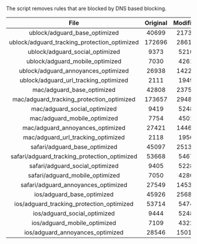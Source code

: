 The script removes rules that are blocked by DNS based blocking.


| File | Original | Modified |
|:----:|:-----:|:-----:|
| ublock/adguard_base_optimized | 40699 | 21739 |
| ublock/adguard_tracking_protection_optimized | 172696 | 28615 |
| ublock/adguard_social_optimized | 9373 | 5210 |
| ublock/adguard_mobile_optimized | 7030 | 4261 |
| ublock/adguard_annoyances_optimized | 26938 | 14225 |
| ublock/adguard_url_tracking_optimized | 2111 | 1949 |
| mac/adguard_base_optimized | 42808 | 23754 |
| mac/adguard_tracking_protection_optimized | 173657 | 29483 |
| mac/adguard_social_optimized | 9419 | 5248 |
| mac/adguard_mobile_optimized | 7754 | 4501 |
| mac/adguard_annoyances_optimized | 27421 | 14461 |
| mac/adguard_url_tracking_optimized | 2118 | 1956 |
| safari/adguard_base_optimized | 45097 | 25134 |
| safari/adguard_tracking_protection_optimized | 53668 | 5467 |
| safari/adguard_social_optimized | 9405 | 5228 |
| safari/adguard_mobile_optimized | 7050 | 4280 |
| safari/adguard_annoyances_optimized | 27549 | 14535 |
| ios/adguard_base_optimized | 45926 | 25686 |
| ios/adguard_tracking_protection_optimized | 53714 | 5474 |
| ios/adguard_social_optimized | 9444 | 5248 |
| ios/adguard_mobile_optimized | 7109 | 4322 |
| ios/adguard_annoyances_optimized | 28546 | 15016 |